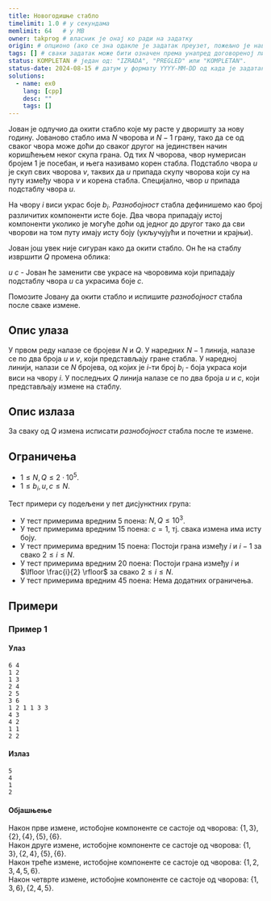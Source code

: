 ```yaml
---
title: Новогодишње стабло
timelimit: 1.0 # у секундама
memlimit: 64   # y MB
owner: takprog # власник је онај ко ради на задатку
origin: # опционо (ако се зна одакле је задатак преузет, пожељно је навести извор)
tags: [] # сваки задатак може бити означен према унапред договореној листи ознака
status: KOMPLETAN # један од: "IZRADA", "PREGLED" или "KOMPLETAN".
status-date: 2024-08-15 # датум у формату YYYY-MM-DD од када је задатак у наведеном статусу
solutions:
  - name: ex0
    lang: [cpp]
    desc: ""
    tags: []
---
```


Јован је одлучио да окити стабло које му расте у дворишту за нову годину. Јованово стабло има $N$ чворова и $N-1$ грану, тако да се од сваког чвора може доћи до сваког другог на јединствен начин коришћењем неког скупа грана. Од тих $N$ чворова, чвор нумерисан бројем $1$ је посебан, и њега називамо корен стабла. Подстабло чвора $u$ је скуп свих чворова $v$, таквих да $u$ припада скупу чворова који су на путу између чвора $v$ и корена стабла. Специјално, чвор $u$ припада подстаблу чвора $u$.

На чвору $i$ виси украс боје $b_i$. *Разнобојност* стабла дефинишемо као број различитих компоненти исте боје. Два чвора припадају истој компоненти уколико је могуће доћи од једног до другог тако да сви чворови на том путу имају исту боју (укључујући и почетни и крајњи). 

Јован још увек није сигуран како да окити стабло. Он ће на стаблу извршити $Q$ промена облика:

$u$ $c$ - Јован ће заменити све украсе на чворовима који припадају подстаблу чвора $u$ са украсима боје $c$.

Помозите Јовану да окити стабло и испишите *разнобојност* стабла после сваке измене.

## Опис улаза

У првом реду налазе се бројеви $N$ и $Q$. У наредних $N-1$ линија, налазе се по два броја $u$ и $v$, који представљају гране стабла. У наредној линији, налази се $N$ бројева, од којих је $i$-ти број $b_i$ - боја украса који виси на чвору $i$. У последњих $Q$ линија налазе се по два броја $u$ и $c$, који представљају измене на стаблу.

## Опис излаза

За сваку од $Q$ измена исписати *разнобојност* стабла после те измене.

## Ограничења

* $1 \leq N, Q \leq 2 \cdot 10^{5}$.
* $1 \leq b_i, u, c \leq N$.

Тест примери су подељени у пет дисјунктних група:

* У тест примерима вредним 5 поена: $N, Q \leq 10^3$.
* У тест примерима вредним 15 поена: $c = 1$, тј. свака измена има исту боју.
* У тест примерима вредним 15 поена: Постоји грана између $i$ и $i-1$ за свако $2 \leq i \leq N$.
* У тест примерима вредним 20 поена: Постоји грана између $i$ и $\lfloor \frac{i}{2} \rfloor$ за свако $2 \leq i \leq N$.
* У тест примерима вредним 45 поена: Нема додатних ограничења.

## Примери

### Пример 1
#### Улаз

~~~
6 4
1 2
1 3
2 4
2 5
3 6
1 2 1 1 3 3
4 3
4 2
1 1
2 2
~~~
#### Излаз

~~~
5
4
1
2
~~~

#### Објашњење

Након прве измене, истобојне компоненте се састоје од чворова: $\{1,3\},\{2\},\{4\},\{5\},\{6\}$.<br>
Након друге измене, истобојне компоненте се састоје од чворова: $\{1,3\},\{2,4\},\{5\},\{6\}$.<br>
Након треће измене, истобојне компоненте се састоје од чворова: $\{1,2,3,4,5,6\}$.<br>
Након четврте измене, истобојне компоненте се састоје од чворова: $\{1,3,6\},\{2,4,5\}$.<br>

